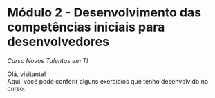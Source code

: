 # Módulo 2 - Desenvolvimento das competências iniciais para desenvolvedores
*Curso Novos Talentos em TI*

<p>Olá, visitante!<br />Aqui, você pode conferir alguns exercícios que tenho desenvolvido no curso.
</p>

